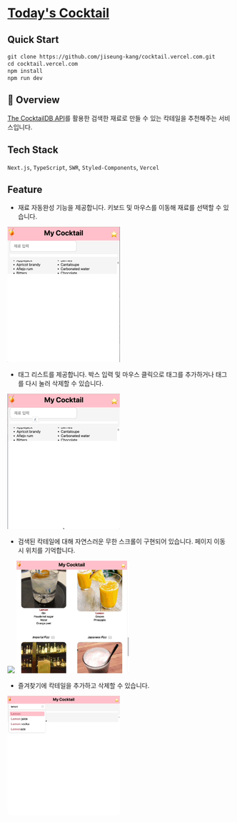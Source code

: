 # [Today's Cocktail](https://cocktail-vercel-com.vercel.app/)

## Quick Start

```
git clone https://github.com/jiseung-kang/cocktail.vercel.com.git
cd cocktail.vercel.com
npm install
npm run dev 
```

## **🚪** Overview

[The CocktailDB API](https://www.thecocktaildb.com/)를 활용한 검색한 재료로 만들 수 있는 칵테일을 추천해주는 서비스입니다. 

## **Tech Stack**
`Next.js`, `TypeScript`, `SWR`, `Styled-Components`, `Vercel`

## **Feature**

- 재료 자동완성 기능을 제공합니다. 키보드 및 마우스를 이동해 재료를 선택할 수 있습니다.
<img src="./previews/자동완성.gif" style="width: 50%;">

- 태그 리스트를 제공합니다. 박스 입력 및 마우스 클릭으로 태그를 추가하거나 태그를 다시 눌러 삭제할 수 있습니다.    
<img src="./previews/태그 리스트.gif" style="width: 50%;">

- 검색된 칵테일에 대해 자연스러운 무한 스크롤이 구현되어 있습니다. 페이지 이동 시 위치를 기억합니다.
<img src="./previews/무한 스크롤.gif" style="width: 50%;">
<img src="./previews/위치 기억.gif" style="width: 50%;">

- 즐겨찾기에 칵테일을 추가하고 삭제할 수 있습니다.    
<img src="./previews/즐겨찾기.gif" style="width: 50%;">
